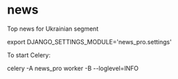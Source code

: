 # news
Top news for Ukrainian segment


export DJANGO_SETTINGS_MODULE='news_pro.settings'

To start Celery:

celery -A news_pro worker -B  --loglevel=INFO

